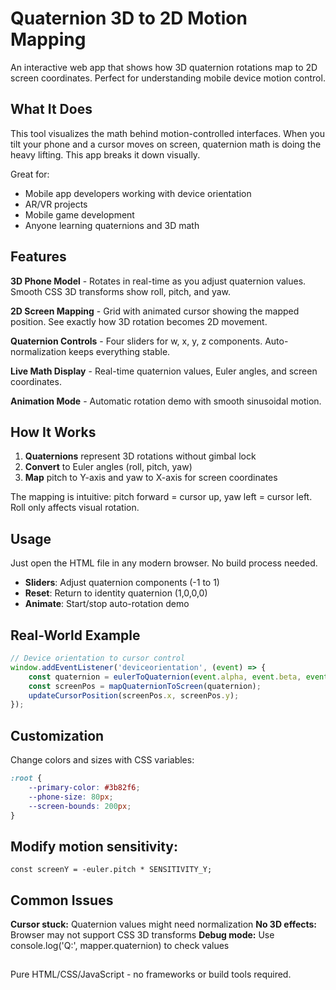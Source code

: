 # Quaternion 3D to 2D Motion Mapping

An interactive web app that shows how 3D quaternion rotations map to 2D screen coordinates. Perfect for understanding mobile device motion control.

## What It Does

This tool visualizes the math behind motion-controlled interfaces. When you tilt your phone and a cursor moves on screen, quaternion math is doing the heavy lifting. This app breaks it down visually.

Great for:
- Mobile app developers working with device orientation
- AR/VR projects
- Mobile game development
- Anyone learning quaternions and 3D math

## Features

**3D Phone Model** - Rotates in real-time as you adjust quaternion values. Smooth CSS 3D transforms show roll, pitch, and yaw.

**2D Screen Mapping** - Grid with animated cursor showing the mapped position. See exactly how 3D rotation becomes 2D movement.

**Quaternion Controls** - Four sliders for w, x, y, z components. Auto-normalization keeps everything stable.

**Live Math Display** - Real-time quaternion values, Euler angles, and screen coordinates.

**Animation Mode** - Automatic rotation demo with smooth sinusoidal motion.

## How It Works

1. **Quaternions** represent 3D rotations without gimbal lock
2. **Convert** to Euler angles (roll, pitch, yaw) 
3. **Map** pitch to Y-axis and yaw to X-axis for screen coordinates

The mapping is intuitive: pitch forward = cursor up, yaw left = cursor left. Roll only affects visual rotation.

## Usage

Just open the HTML file in any modern browser. No build process needed.

- **Sliders**: Adjust quaternion components (-1 to 1)
- **Reset**: Return to identity quaternion (1,0,0,0)
- **Animate**: Start/stop auto-rotation demo

## Real-World Example

```javascript
// Device orientation to cursor control
window.addEventListener('deviceorientation', (event) => {
    const quaternion = eulerToQuaternion(event.alpha, event.beta, event.gamma);
    const screenPos = mapQuaternionToScreen(quaternion);
    updateCursorPosition(screenPos.x, screenPos.y);
});
```
## Customization

Change colors and sizes with CSS variables:

```css
:root {
    --primary-color: #3b82f6;
    --phone-size: 80px;
    --screen-bounds: 200px;
}
```

## Modify motion sensitivity:

``` javascriptconst screenX = euler.yaw * SENSITIVITY_X;
const screenY = -euler.pitch * SENSITIVITY_Y;
```
## Common Issues

**Cursor stuck:** Quaternion values might need normalization
**No 3D effects:** Browser may not support CSS 3D transforms
**Debug mode:** Use console.log('Q:', mapper.quaternion) to check values

##
Pure HTML/CSS/JavaScript - no frameworks or build tools required.
